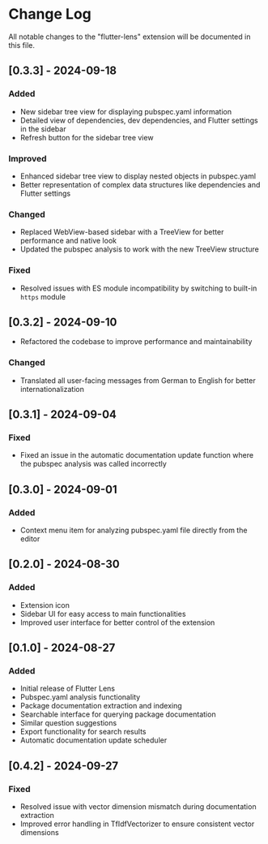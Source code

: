 # Change Log

All notable changes to the "flutter-lens" extension will be documented in this file.

## [0.3.3] - 2024-09-18

### Added
- New sidebar tree view for displaying pubspec.yaml information
- Detailed view of dependencies, dev dependencies, and Flutter settings in the sidebar
- Refresh button for the sidebar tree view

### Improved
- Enhanced sidebar tree view to display nested objects in pubspec.yaml
- Better representation of complex data structures like dependencies and Flutter settings

### Changed
- Replaced WebView-based sidebar with a TreeView for better performance and native look
- Updated the pubspec analysis to work with the new TreeView structure

### Fixed
- Resolved issues with ES module incompatibility by switching to built-in `https` module

## [0.3.2] - 2024-09-10
- Refactored the codebase to improve performance and maintainability

### Changed
- Translated all user-facing messages from German to English for better internationalization

## [0.3.1] - 2024-09-04

### Fixed
- Fixed an issue in the automatic documentation update function where the pubspec analysis was called incorrectly

## [0.3.0] - 2024-09-01

### Added
- Context menu item for analyzing pubspec.yaml file directly from the editor

## [0.2.0] - 2024-08-30

### Added
- Extension icon
- Sidebar UI for easy access to main functionalities
- Improved user interface for better control of the extension

## [0.1.0] - 2024-08-27

### Added
- Initial release of Flutter Lens
- Pubspec.yaml analysis functionality
- Package documentation extraction and indexing
- Searchable interface for querying package documentation
- Similar question suggestions
- Export functionality for search results
- Automatic documentation update scheduler

## [0.4.2] - 2024-09-27

### Fixed
- Resolved issue with vector dimension mismatch during documentation extraction
- Improved error handling in TfIdfVectorizer to ensure consistent vector dimensions
